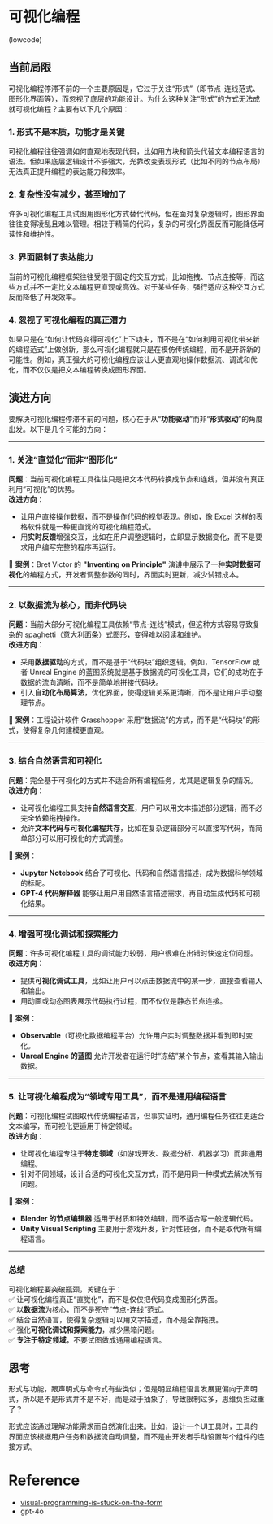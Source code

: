 # 可视化编程
(lowcode)
## 当前局限
可视化编程停滞不前的一个主要原因是，它过于关注“形式”（即节点-连线范式、图形化界面等），而忽视了底层的功能设计。为什么这种关注“形式”的方式无法成就可视化编程？主要有以下几个原因：  

### 1. **形式不是本质，功能才是关键**  
可视化编程往往强调如何直观地表现代码，比如用方块和箭头代替文本编程语言的语法。但如果底层逻辑设计不够强大，光靠改变表现形式（比如不同的节点布局）无法真正提升编程的表达能力和效率。  

### 2. **复杂性没有减少，甚至增加了**  
许多可视化编程工具试图用图形化方式替代代码，但在面对复杂逻辑时，图形界面往往变得凌乱且难以管理。相较于精简的代码，复杂的可视化界面反而可能降低可读性和维护性。  

### 3. **界面限制了表达能力**  
当前的可视化编程框架往往受限于固定的交互方式，比如拖拽、节点连接等，而这些方式并不一定比文本编程更直观或高效。对于某些任务，强行适应这种交互方式反而降低了开发效率。  

### 4. **忽视了可视化编程的真正潜力**  
如果只是在“如何让代码变得可视化”上下功夫，而不是在“如何利用可视化带来新的编程范式”上做创新，那么可视化编程就只是在模仿传统编程，而不是开辟新的可能性。例如，真正强大的可视化编程应该让人更直观地操作数据流、调试和优化，而不仅仅是把文本编程转换成图形界面。  

## 演进方向

要解决可视化编程停滞不前的问题，核心在于从“**功能驱动**”而非“**形式驱动**”的角度出发。以下是几个可能的方向：  

---

### **1. 关注“直觉化”而非“图形化”**
**问题**：当前可视化编程工具往往只是把文本代码转换成节点和连线，但并没有真正利用“可视化”的优势。  
**改进方向**：  
- 让用户直接操作数据，而不是操作代码的视觉表现。例如，像 Excel 这样的表格软件就是一种更直觉的可视化编程范式。  
- 用**实时反馈**增强交互，比如在用户调整逻辑时，立即显示数据变化，而不是要求用户编写完整的程序再运行。  

📌 **案例**：Bret Victor 的 **"Inventing on Principle"** 演讲中展示了一种**实时数据可视化**的编程方式，开发者调整参数的同时，界面实时更新，减少试错成本。  

---

### **2. 以数据流为核心，而非代码块**
**问题**：当前大部分可视化编程工具依赖“节点-连线”模式，但这种方式容易导致复杂的 spaghetti（意大利面条）式图形，变得难以阅读和维护。  
**改进方向**：  
- 采用**数据驱动**的方式，而不是基于“代码块”组织逻辑。例如，TensorFlow 或者 Unreal Engine 的蓝图系统就是基于数据流的可视化工具，它们的成功在于数据的流向清晰，而不是简单地拼接代码块。  
- 引入**自动化布局算法**，优化界面，使得逻辑关系更清晰，而不是让用户手动整理节点。  

📌 **案例**：工程设计软件 Grasshopper 采用“数据流”的方式，而不是“代码块”的形式，使得复杂几何建模更直观。  

---

### **3. 结合自然语言和可视化**
**问题**：完全基于可视化的方式并不适合所有编程任务，尤其是逻辑复杂的情况。  
**改进方向**：  
- 让可视化编程工具支持**自然语言交互**，用户可以用文本描述部分逻辑，而不必完全依赖拖拽操作。  
- 允许**文本代码与可视化编程共存**，比如在复杂逻辑部分可以直接写代码，而简单部分可以用可视化的方式调整。  

📌 **案例**：  
- **Jupyter Notebook** 结合了可视化、代码和自然语言描述，成为数据科学领域的标配。  
- **GPT-4 代码解释器** 能够让用户用自然语言描述需求，再自动生成代码和可视化结果。  

---

### **4. 增强可视化调试和探索能力**
**问题**：许多可视化编程工具的调试能力较弱，用户很难在出错时快速定位问题。  
**改进方向**：  
- 提供**可视化调试工具**，比如让用户可以点击数据流中的某一步，直接查看输入和输出。  
- 用动画或动态图表展示代码执行过程，而不仅仅是静态节点连接。  

📌 **案例**：  
- **Observable**（可视化数据编程平台）允许用户实时调整数据并看到即时变化。  
- **Unreal Engine 的蓝图** 允许开发者在运行时“冻结”某个节点，查看其输入输出数据。  

---

### **5. 让可视化编程成为“领域专用工具”，而不是通用编程语言**
**问题**：可视化编程试图取代传统编程语言，但事实证明，通用编程任务往往更适合文本编写，而可视化更适用于特定领域。  
**改进方向**：  
- 让可视化编程专注于**特定领域**（如游戏开发、数据分析、机器学习）而非通用编程。  
- 针对不同领域，设计合适的可视化交互方式，而不是用同一种模式去解决所有问题。  

📌 **案例**：  
- **Blender 的节点编辑器** 适用于材质和特效编辑，而不适合写一般逻辑代码。  
- **Unity Visual Scripting** 主要用于游戏开发，针对性较强，而不是取代所有编程语言。  

---

### **总结**
可视化编程要突破瓶颈，关键在于：  
✅ 让可视化编程真正“直觉化”，而不是仅仅把代码变成图形化界面。  
✅ 以**数据流**为核心，而不是死守“节点-连线”范式。  
✅ 结合自然语言，使得复杂逻辑可以用文字描述，而不是全靠拖拽。  
✅ 强化**可视化调试和探索能力**，减少黑箱问题。  
✅ **专注于特定领域**，不要试图做成通用编程语言。  


## 思考

形式与功能，跟声明式与命令式有些类似；但是明显编程语言发展更偏向于声明式，所以是不是形式并不是不好，而是过于抽象了，导致限制过多，思维负担过重了？

形式应该通过理解功能需求而自然演化出来。比如，设计一个UI工具时，工具的界面应该根据用户任务和数据流自动调整，而不是由开发者手动设置每个组件的连接方式。

# Reference
* [visual-programming-is-stuck-on-the-form](https://interjectedfuture.com/visual-programming-is-stuck-on-the-form/)
* gpt-4o